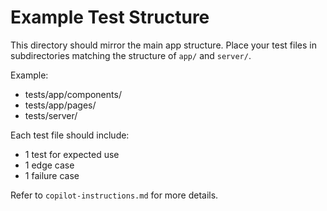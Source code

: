 # Example Test Structure

This directory should mirror the main app structure. Place your test files in subdirectories matching the structure of `app/` and `server/`.

Example:

- tests/app/components/
- tests/app/pages/
- tests/server/

Each test file should include:

- 1 test for expected use
- 1 edge case
- 1 failure case

Refer to `copilot-instructions.md` for more details.
